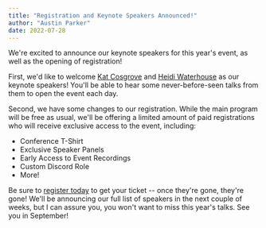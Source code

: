 ```yaml
---
title: "Registration and Keynote Speakers Announced!"
author: "Austin Parker"
date: 2022-07-28
---
```


We're excited to announce our keynote speakers for this year's event, as well as
the opening of registration!

First, we'd like to welcome [Kat Cosgrove](https://twitter.com/dixie3flatline)
and [Heidi Waterhouse](https://twitter.com/wiredferret) as our keynote speakers!
You'll be able to hear some never-before-seen talks from them to open the event
each day.

Second, we have some changes to our registration. While the main program will be
free as usual, we'll be offering a limited amount of paid registrations who will
receive exclusive access to the event, including:

- Conference T-Shirt
- Exclusive Speaker Panels
- Early Access to Event Recordings
- Custom Discord Role
- More!

Be sure to [register today](/mailing-list) to get your ticket -- once they're gone, they're gone!
We'll be announcing our full list of speakers in the next couple of weeks, but I
can assure you, you won't want to miss this year's talks. See you in September!
